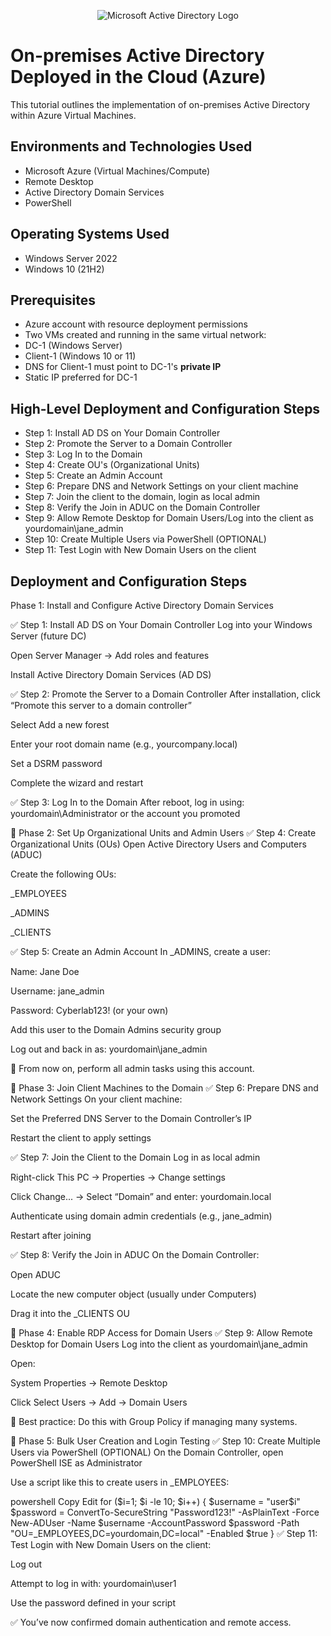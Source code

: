 <p align="center">
<img src="https://i.imgur.com/pU5A58S.png" alt="Microsoft Active Directory Logo"/>
</p>

<h1>On-premises Active Directory Deployed in the Cloud (Azure)</h1>

This tutorial outlines the implementation of on-premises Active Directory within Azure Virtual Machines.<br />

<h2>Environments and Technologies Used</h2>

- Microsoft Azure (Virtual Machines/Compute)
- Remote Desktop
- Active Directory Domain Services
- PowerShell

<h2>Operating Systems Used</h2>

- Windows Server 2022
- Windows 10 (21H2)

## Prerequisites
- Azure account with resource deployment permissions
- Two VMs created and running in the same virtual network:
- DC-1 (Windows Server)
- Client-1 (Windows 10 or 11)
- DNS for Client-1 must point to DC-1's **private IP**
- Static IP preferred for DC-1

<h2>High-Level Deployment and Configuration Steps</h2>

- Step 1: Install AD DS on Your Domain Controller 
- Step 2: Promote the Server to a Domain Controller
- Step 3: Log In to the Domain
- Step 4: Create OU's (Organizational Units)
- Step 5: Create an Admin Account
- Step 6: Prepare DNS and Network Settings on your client machine
- Step 7: Join the client to the domain, login as local admin
- Step 8: Verify the Join in ADUC on the Domain Controller
- Step 9: Allow Remote Desktop for Domain Users/Log into the client as yourdomain\jane_admin
- Step 10: Create Multiple Users via PowerShell (OPTIONAL)
- Step 11: Test Login with New Domain Users on the client

<h2>Deployment and Configuration Steps</h2>

Phase 1: Install and Configure Active Directory Domain Services

✅ Step 1: Install AD DS on Your Domain Controller
Log into your Windows Server (future DC)

Open Server Manager → Add roles and features

Install Active Directory Domain Services (AD DS)

✅ Step 2: Promote the Server to a Domain Controller
After installation, click “Promote this server to a domain controller”

Select Add a new forest

Enter your root domain name (e.g., yourcompany.local)

Set a DSRM password

Complete the wizard and restart

✅ Step 3: Log In to the Domain
After reboot, log in using:
yourdomain\Administrator or the account you promoted

🔹 Phase 2: Set Up Organizational Units and Admin Users
✅ Step 4: Create Organizational Units (OUs)
Open Active Directory Users and Computers (ADUC)

Create the following OUs:

_EMPLOYEES

_ADMINS

_CLIENTS

✅ Step 5: Create an Admin Account
In _ADMINS, create a user:

Name: Jane Doe

Username: jane_admin

Password: Cyberlab123! (or your own)

Add this user to the Domain Admins security group

Log out and back in as:
yourdomain\jane_admin

🧠 From now on, perform all admin tasks using this account.

🔹 Phase 3: Join Client Machines to the Domain
✅ Step 6: Prepare DNS and Network Settings
On your client machine:

Set the Preferred DNS Server to the Domain Controller’s IP

Restart the client to apply settings

✅ Step 7: Join the Client to the Domain
Log in as local admin

Right-click This PC → Properties → Change settings

Click Change... → Select “Domain” and enter: yourdomain.local

Authenticate using domain admin credentials (e.g., jane_admin)

Restart after joining

✅ Step 8: Verify the Join in ADUC
On the Domain Controller:

Open ADUC

Locate the new computer object (usually under Computers)

Drag it into the _CLIENTS OU

🔹 Phase 4: Enable RDP Access for Domain Users
✅ Step 9: Allow Remote Desktop for Domain Users
Log into the client as yourdomain\jane_admin

Open:

System Properties → Remote Desktop

Click Select Users → Add → Domain Users

🔐 Best practice: Do this with Group Policy if managing many systems.

🔹 Phase 5: Bulk User Creation and Login Testing
✅ Step 10: Create Multiple Users via PowerShell (OPTIONAL)
On the Domain Controller, open PowerShell ISE as Administrator

Use a script like this to create users in _EMPLOYEES:

powershell
Copy
Edit
for ($i=1; $i -le 10; $i++) {
    $username = "user$i"
    $password = ConvertTo-SecureString "Password123!" -AsPlainText -Force
    New-ADUser -Name $username -AccountPassword $password -Path "OU=_EMPLOYEES,DC=yourdomain,DC=local" -Enabled $true
}
✅ Step 11: Test Login with New Domain Users on the client:

Log out

Attempt to log in with:
yourdomain\user1

Use the password defined in your script

✅ You’ve now confirmed domain authentication and remote access.


